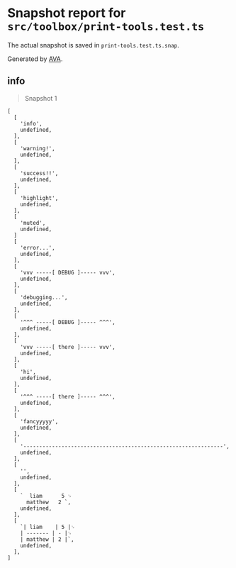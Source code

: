 # Snapshot report for `src/toolbox/print-tools.test.ts`

The actual snapshot is saved in `print-tools.test.ts.snap`.

Generated by [AVA](https://ava.li).

## info

> Snapshot 1

    [
      [
        'info',
        undefined,
      ],
      [
        'warning!',
        undefined,
      ],
      [
        'success!!',
        undefined,
      ],
      [
        'highlight',
        undefined,
      ],
      [
        'muted',
        undefined,
      ]
      [
        'error...',
        undefined,
      ],
      [
        'vvv -----[ DEBUG ]----- vvv',
        undefined,
      ],
      [
        'debugging...',
        undefined,
      ],
      [
        '^^^ -----[ DEBUG ]----- ^^^',
        undefined,
      ],
      [
        'vvv -----[ there ]----- vvv',
        undefined,
      ],
      [
        'hi',
        undefined,
      ],
      [
        '^^^ -----[ there ]----- ^^^',
        undefined,
      ],
      [
        'fancyyyyy',
        undefined,
      ],
      [
        '---------------------------------------------------------------',
        undefined,
      ],
      [
        '',
        undefined,
      ],
      [
        `  liam      5 ␊
          matthew   2 `,
        undefined,
      ],
      [
        `| liam    | 5 |␊
        | ------- | - |␊
        | matthew | 2 |`,
        undefined,
      ],
    ]
